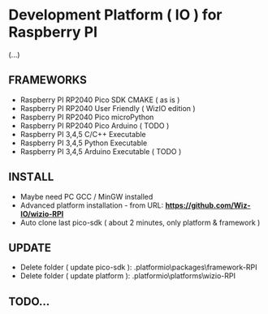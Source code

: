 # Development Platform ( IO ) for Raspberry PI

(...)

## FRAMEWORKS
* Raspberry PI RP2040 Pico SDK CMAKE ( as is )
* Raspberry PI RP2040 User Friendly ( WizIO edition )
* Raspberry PI RP2040 Pico microPython
* Raspberry PI RP2040 Pico Arduino ( TODO )
* Raspberry PI 3,4,5 C/C++ Executable
* Raspberry PI 3,4,5 Python Executable
* Raspberry PI 3,4,5 Arduino Executable ( TODO )

## INSТALL 
* Maybe need PC GCC / MinGW installed
* Advanced platform installation - from URL: **https://github.com/Wiz-IO/wizio-RPI**
* Auto clone last pico-sdk ( about 2 minutes, only platform & framework )

## UPDATE
* Delete folder ( update pico-sdk ): .platformio\packages\framework-RPI
* Delete folder ( update platform ): .platformio\platforms\wizio-RPI

## TODO...


